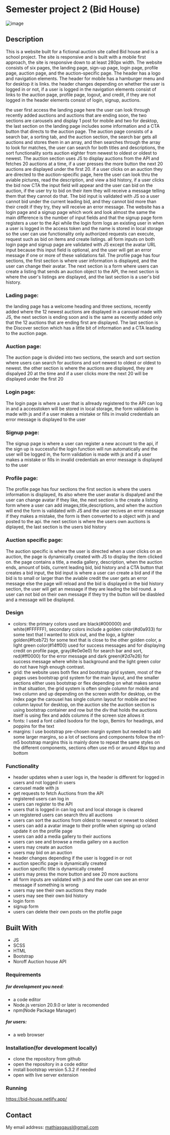 # Semester project 2 (Bid House)

![image](/pictures/homePage.png)

## Description

This is a website built for a fictional auction site called Bid house and is a school project. The site is responsive and is built with a mobile first approach, the site is responsive down to at least 280px width. The website consists of six pages, the landing page, sign-up page, login page, profile page, auction page, and the auction-specific page. The header has a logo and navigation elements. The header for mobile has a hamburger menu and for desktop it is links. the header changes depending on whether the user is logged in or not, if a user is logged in the navigation elements consist of links to the auction page, profile page, logout, and credit, if they are not logged in the header elements consist of login, signup, auctions.

the user first access the landing page here the user can look through recently added auctions and auctions that are ending soon, the two sections are carousels and display 1 post for mobile and two for desktop, the last section on the landing page includes some information and a CTA button that directs to the auction page. The auction page consists of a search bar, a sorting tab, and the auction section, the search bar gets all auctions and stores them in an array, and then searches through the array to look for matches, the user can search for both titles and descriptions, the sort functionality sorts auction eighter from newest to oldest or oldest to newest. The auction section uses JS to display auctions from the API and fetches 20 auctions at a time, if a user presses the more button the next 20 auctions are displayed under the first 20. if a user clicks on an auction they are directed to the auction-specific page, here the user can look thru the aviable pictures, read the description, and view a bid history, if a user clicks the bid now CTA the input field will appear and the user can bid on the auction, if the user try to bid on their item they will receive a message telling them that they cannot do that. The bid input is validated with JS so a user cannot bid under the current leading bid, and they cannot bid more than their credit if they try, they will receive an error message. The website has a login page and a signup page which work and look almost the same the main difference is the number of input fields and that the signup page form registers a user to the Api while the login form logs an existing user in when a user is logged in the access token and the name is stored in local storage so the user can use functionality only authorized requests can execute, request such as bid on items and create listings. all form inputs on both login page and signup page are validated with JS except the avatar URL input because this input field is optional, and the user will get an error message if one or more of these validations fail. The profile page has four sections, the first section is where user information is displayed, and the user can change their avatar. The next section is a form where users can create a listing that sends an auction object to the API, the next section is where the user's listings are displayed, and the last section is a user's bid history.

### Lading page:

the landing page has a welcome heading and three sections, recently added where the 12 newest auctions are displayed in a carousel made with JS, the next section is ending soon and is the same as recently added only that the 12 auctions that are ending first are displayed. The last section is the Discover section which has a little bit of information and a CTA leading to the auction page.

### Auction page:

The auction page is divided into two sections, the search and sort section where users can search for auctions and sort newest to oldest or oldest to newest. the other section is where the auctions are displayed, they are dispalyed 20 at the time and if a user clicks more the next 20 will be displayed under the first 20

### Login page:

The login page is where a user that is allready registered to the API can log in and a accesstoken will be stored in local storage, the form validation is made with js and if a user makes a mistake or fills in invalid credentials an error message is displayed to the user

### Signup page:

The signup page is where a user can register a new account to the api, if the sign up is successful the login function will run automatically and the user will be logged in, the form validation is made with js and if a user makes a mistake or fills in invalid credentials an error message is displayed to the user

### Profile page:

The profile page has four sections the first section is where the users information is displayed, its also where the user avatar is dispalyed and the user can change avatar if they like,
the next section is the create a listing form where a user can add images,title,descriptions, and when the auction will end the form is validated with JS and the user recives an error message if they makes a mistake, the form is then converted to a object with js and posted to the api. the next section is where the users own auctions is diplayed, the last section is the users bid history

### Auction specific page:

The auction specific is where the user is directed when a user clicks on an auction, the page is dynamically created with JS to display the item clicked on. the page contains a title, a media gallery, description, when the auction ends, amount of bids, current leading bid, bid history and a CTA button that creates a bid input, the bid input is where a user can create a bid and if the bid is to small or larger than the aviable credit the user gets an error message else the page will reload and the bid is displayed in the bid history section, the user will get an message if they are leading the bid round. a user can not bid on their own message if they try the button will be diasbled and a message will be displayed.

### Design

- colors: the primary colors used are black(#000000) and white(#FFFFFF), secondary colors include a golden color(#d0a933) for some text that I wanted to stick out, and the logo, a lighter golden(#fceb72) for some text that is close to the other golden color, a light green color(#14ff00) used for success messages and for displaying credit on profile page, gray(#e0e0e0) for search bar and sort, red(#ff0000) for the error message and dark green(#2d7e26) for success message where white is background and the light green color do not have high enough contrast.
- grid: the website uses both flex and bootstrap grid system, most of the pages uses bootstrap grid system for the main layout, and the smaller sections either uses bootstrap or flex depending on what makes sense in that situation, the grid system is often single column for mobile and two column and up depending on the screen width for desktop, on the index page the carousel has single column layout for mobile and two column layout for desktop, on the auction site the auction section is using bootstrap container and row but the div that holds the auctions itself is using flex and adds columns if the screen size allows it
- fonts: I used a font called Isodora for the logo, Bemirs for headings, and poppins for the text
- margins: I use bootstrap pre-chosen margin system but needed to add some larger margins, so a lot of sections and components follow the m1-m5 bootstrap margins this is mainly done to repeat the same styles on the different components, sections often use m5 or around 48px top and bottom

### Functionality

- header updates when a user logs in, the header is different for logged in users and not logged in users
- carousel made with js
- get requests to fetch Auctions from the API
- registered users can log in
- users can register to the API
- users that is logged in can log out and local storage is cleared
- un registered users can search thru all auctions
- users can sort the auctions from oldest to newest or newset to oldest
- users can add a avatar image to their profile when signing up or/and update it on the profile page
- users can add a media gallery to their auctions
- users can see and browse a media gallery on a auction
- users may create an auction
- users may bid on an auction
- header changes depending if the user is logged in or not
- auction specific page is dynamically created
- auction specific title is dynamically created
- users may press the more button and see 20 more auctions
- all form inputs are validated with js and the user can see an error message if something is wrong
- users may see their own auctions they made
- users may see their own bid history
- login form
- signup form
- users can delete their own posts on the ptofile page

## Built With

- JS
- SCSS
- HTML
- Bootstrap
- Noroff Auction house API

### Requirements

##### for development you need:

- a code editor
- Node.js version 20.9.0 or later is recomended
- npm(Node Package Manager)

##### for users:

- a web browser

### Installation(for development locally)

- clone the repository from github
- open the repository in a code editor
- install bootstrap version 5.3.2 if needed
- open with live server extension

### Running

https://bid-house.netlify.app/

## Contact

My email address: mathiasgausl@gmail.com
